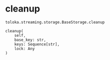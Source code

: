 # cleanup
`toloka.streaming.storage.BaseStorage.cleanup`

```
cleanup(
    self,
    base_key: str,
    keys: Sequence[str],
    lock: Any
)
```

